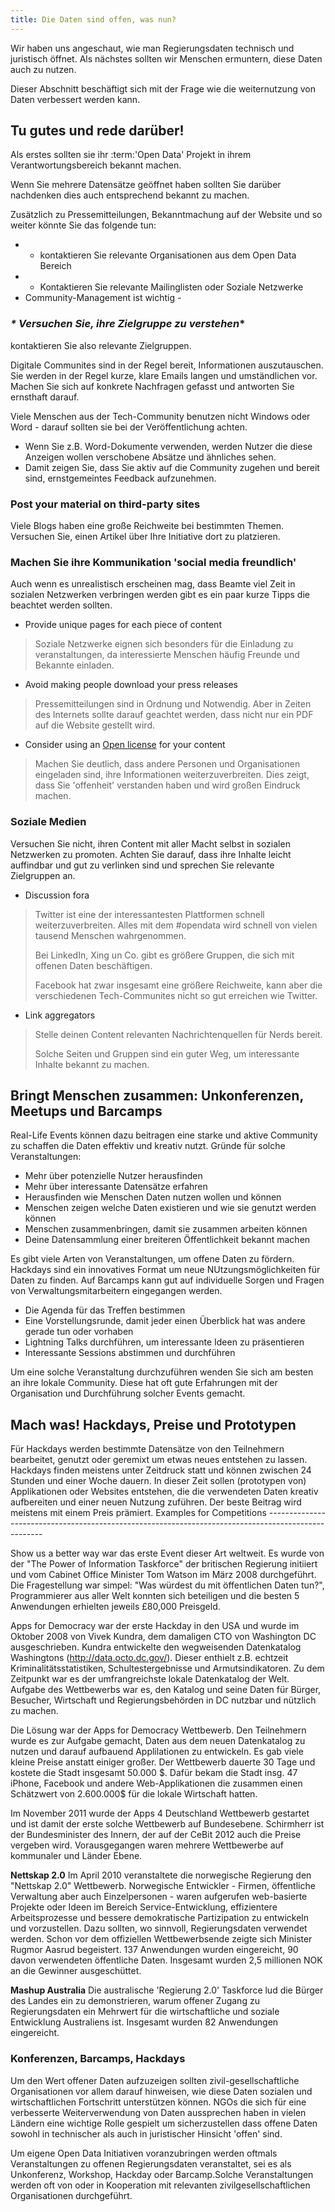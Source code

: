 ```yaml
---
title: Die Daten sind offen, was nun?
---
```


Wir haben uns angeschaut, wie man Regierungsdaten technisch und juristisch öffnet. Als nächstes sollten wir Menschen ermuntern, diese Daten auch zu nutzen.

Dieser Abschnitt beschäftigt sich mit der Frage wie die weiternutzung von Daten verbessert werden kann.

## Tu gutes und rede darüber!

Als erstes sollten sie ihr :term:'Open Data' Projekt in ihrem Verantwortungsbereich bekannt machen.

Wenn Sie mehrere Datensätze geöffnet haben sollten Sie darüber nachdenken dies auch entsprechend bekannt zu machen.

Zusätzlich zu Pressemitteilungen, Bekanntmachung auf der Website und so weiter könnte Sie das folgende tun:

-   -   kontaktieren Sie relevante Organisationen aus dem Open Data Bereich
-   -   Kontaktieren Sie relevante Mailinglisten oder Soziale Netzwerke
-   Community-Management ist wichtig -

### *\* Versuchen Sie, ihre Zielgruppe zu verstehen*\*

kontaktieren Sie also relevante Zielgruppen.

Digitale Communites sind in der Regel bereit, Informationen auszutauschen. Sie werden in der Regel kurze, klare Emails langen und umständlichen vor. Machen Sie sich auf konkrete Nachfragen gefasst und antworten Sie ernsthaft darauf.

Viele Menschen aus der Tech-Community benutzen nicht Windows oder Word - darauf sollten sie bei der Veröffentlichung achten.

-   Wenn Sie z.B. Word-Dokumente verwenden, werden Nutzer die diese Anzeigen wollen verschobene Absätze und ähnliches sehen.
-   Damit zeigen Sie, dass Sie aktiv auf die Community zugehen und bereit sind, ernstgemeintes Feedback aufzunehmen.

### Post your material on third-party sites

Viele Blogs haben eine große Reichweite bei bestimmten Themen. Versuchen Sie, einen Artikel über Ihre Initiative dort zu platzieren.

### Machen Sie ihre Kommunikation 'social media freundlich'

Auch wenn es unrealistisch erscheinen mag, dass Beamte viel Zeit in sozialen Netzwerken verbringen werden gibt es ein paar kurze Tipps die beachtet werden sollten.

-   Provide unique pages for each piece of content

> Soziale Netzwerke eignen sich besonders für die Einladung zu veranstaltungen, da interessierte Menschen häufig Freunde und Bekannte einladen.

-   Avoid making people download your press releases

> Pressemitteilungen sind in Ordnung und Notwendig. Aber in Zeiten des Internets sollte darauf geachtet werden, dass nicht nur ein PDF auf die Website gestellt wird.

-   Consider using an [Open license](http://opendefinition.org/licenses/#content) for your content

> Machen Sie deutlich, dass andere Personen und Organisationen eingeladen sind, ihre Informationen weiterzuverbreiten. Dies zeigt, dass Sie 'offenheit' verstanden haben und wird großen Eindruck machen.

### Soziale Medien

Versuchen Sie nicht, ihren Content mit aller Macht selbst in sozialen Netzwerken zu promoten. Achten Sie darauf, dass ihre Inhalte leicht auffindbar und gut zu verlinken sind und sprechen Sie relevante Zielgruppen an.

-   Discussion fora

> Twitter ist eine der interessantesten Plattformen schnell weiterzuverbreiten. Alles mit dem \#opendata wird schnell von vielen tausend Menschen wahrgenommen.
>
> Bei LinkedIn, Xing un Co. gibt es größere Gruppen, die sich mit offenen Daten beschäftigen.
>
> Facebook hat zwar insgesamt eine größere Reichweite, kann aber die verschiedenen Tech-Communites nicht so gut erreichen wie Twitter.

-   Link aggregators

> Stelle deinen Content relevanten Nachrichtenquellen für Nerds bereit.
>
> Solche Seiten und Gruppen sind ein guter Weg, um interessante Inhalte bekannt zu machen.

## Bringt Menschen zusammen: Unkonferenzen, Meetups und Barcamps

Real-Life Events können dazu beitragen eine starke und aktive Community zu schaffen die Daten effektiv und kreativ nutzt. Gründe für solche Veranstaltungen:

-   Mehr über potenzielle Nutzer herausfinden
-   Mehr über interessante Datensätze erfahren
-   Herausfinden wie Menschen Daten nutzen wollen und können
-   Menschen zeigen welche Daten existieren und wie sie genutzt werden können
-   Menschen zusammenbringen, damit sie zusammen arbeiten können
-   Deine Datensammlung einer breiteren Öffentlichkeit bekannt machen

Es gibt viele Arten von Veranstaltungen, um offene Daten zu fördern. Hackdays sind ein innovatives Format um neue NUtzungsmöglichkeiten für Daten zu finden. Auf Barcamps kann gut auf individuelle Sorgen und Fragen von Verwaltungsmitarbeitern eingegangen werden.

-   Die Agenda für das Treffen bestimmen
-   Eine Vorstellungsrunde, damit jeder einen Überblick hat was andere gerade tun oder vorhaben
-   Lightning Talks durchführen, um interessante Ideen zu präsentieren
-   Interessante Sessions abstimmen und durchführen

Um eine solche Veranstaltung durchzuführen wenden Sie sich am besten an ihre lokale Community. Diese hat oft gute Erfahrungen mit der Organisation und Durchführung solcher Events gemacht.

## Mach was! Hackdays, Preise und Prototypen

Für Hackdays werden bestimmte Datensätze von den Teilnehmern bearbeitet, genutzt oder geremixt um etwas neues entstehen zu lassen. Hackdays finden meistens unter Zeitdruck statt und können zwischen 24 Stunden und einer Woche dauern. In dieser Zeit sollen (prototypen von) Applikationen oder Websites entstehen, die die verwendeten Daten kreativ aufbereiten und einer neuen Nutzung zuführen. Der beste Beitrag wird meistens mit einem Preis prämiert. Examples for Competitions ----------------------------------------------------------------------------------------------------

Show us a better way war das erste Event dieser Art weltweit. Es wurde von der "The Power of Information Taskforce" der britischen Regierung initiiert und vom Cabinet Office Minister Tom Watson im März 2008 durchgeführt. Die Fragestellung war simpel: "Was würdest du mit öffentlichen Daten tun?", Programmierer aus aller Welt konnten sich beteiligen und die besten 5 Anwendungen erhielten jeweils £80,000 Preisgeld.

Apps for Democracy war der erste Hackday in den USA und wurde im Oktober 2008 von Vivek Kundra, dem damaligen CTO von Washington DC ausgeschrieben. Kundra entwickelte den wegweisenden Datenkatalog Washingtons (<http://data.octo.dc.gov/>). Dieser enthielt z.B. echtzeit Kriminalitätsstatistiken, Schultestergebnisse und Armutsindikatoren. Zu dem Zeitpunkt war es der umfrangreichste lokale Datenkatalog der Welt. Aufgabe des Wettbewerbs war es, den Katalog und seine Daten für Bürger, Besucher, Wirtschaft und Regierungsbehörden in DC nutzbar und nützlich zu machen.

Die Lösung war der Apps for Democracy Wettbewerb. Den Teilnehmern wurde es zur Aufgabe gemacht, Daten aus dem neuen Datenkatalog zu nutzen und darauf aufbauend Applilationen zu entwickeln. Es gab viele kleine Preise anstatt einiger großer. Der Wettbewerb dauerte 30 Tage und kostete die Stadt insgesamt 50.000 \$. Dafür bekam die Stadt insg. 47 iPhone, Facebook und andere Web-Applikationen die zusammen einen Schätzwert von 2.600.000\$ für die lokale Wirtschaft hatten.

Im November 2011 wurde der Apps 4 Deutschland Wettbewerb gestartet und ist damit der erste solche Wettbewerb auf Bundesebene. Schirmherr ist der Bundesminister des Innern, der auf der CeBit 2012 auch die Preise vergeben wird. Vorausgegangen waren mehrere Wettbewerbe auf kommunaler und Länder Ebene.

**Nettskap 2.0** Im April 2010 veranstaltete die norwegische Regierung den "Nettskap 2.0" Wettbewerb. Norwegische Entwickler - Firmen, öffentliche Verwaltung aber auch Einzelpersonen - waren aufgerufen web-basierte Projekte oder Ideen im Bereich Service-Entwicklung, effizientere Arbeitsprozesse und bessere demokratische Partizipation zu entwickeln und vorzustellen. Dazu sollten, wo sinnvoll, Regierungsdaten verwendet werden. Schon vor dem offiziellen Wettbewerbsende zeigte sich Minister Rugmor Aasrud begeistert. 137 Anwendungen wurden eingereicht, 90 davon verwendeten öffentliche Daten. Insgesamt wurden 2,5 millionen NOK an die Gewinner ausgeschüttet.

**Mashup Australia** Die australische 'Regierung 2.0' Taskforce lud die Bürger des Landes ein zu demonstrieren, warum offener Zugang zu Regierungsdaten ein Mehrwert für die wirtschaftliche und soziale Entwicklung Australiens ist. Insgesamt wurden 82 Anwendungen eingereicht.

### Konferenzen, Barcamps, Hackdays

Um den Wert offener Daten aufzuzeigen sollten zivil-gesellschaftliche Organisationen vor allem darauf hinweisen, wie diese Daten sozialen und wirtschaftlichen Fortschritt unterstützen können. NGOs die sich für eine verbesserte Weiterverwendung von Daten aussprechen haben in vielen Ländern eine wichtige Rolle gespielt um sicherzustellen dass offene Daten sowohl in technischer als auch in juristischer Hinsicht 'offen' sind.

Um eigene Open Data Initiativen voranzubringen werden oftmals Veranstaltungen zu offenen Regierungsdaten veranstaltet, sei es als Unkonferenz, Workshop, Hackday oder Barcamp.Solche Veranstaltungen werden oft von oder in Kooperation mit relevanten zivilgesellschaftlichen Organisationen durchgeführt.